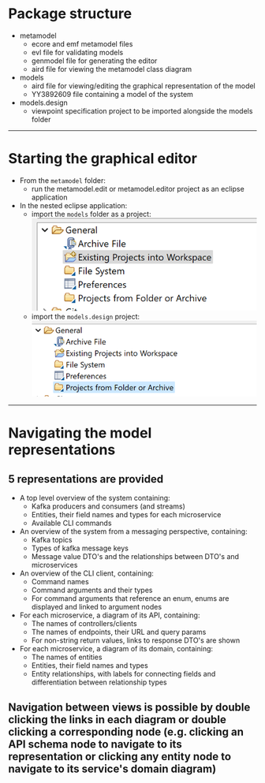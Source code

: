 # Package structure

* metamodel
  * ecore and emf metamodel files
  * evl file for validating models
  * genmodel file for generating the editor
  * aird file for viewing the metamodel class diagram
* models
  * aird file for viewing/editing the graphical representation of the model
  * YY3892609 file containing a model of the system
* models.design
  * viewpoint specification project to be imported alongside the models folder


---
# Starting the graphical editor
* From the `metamodel` folder:
  * run the metamodel.edit or metamodel.editor project as an eclipse application
* In the nested eclipse application:
  * import the `models` folder as a project: <br/> ![](./screenshots/import-models.png)
  * import the `models.design` project:<br/>![](./screenshots/import-models-design.png)

---
# Navigating the model representations

## 5 representations are provided
* A top level overview of the system containing:
  * Kafka producers and consumers (and streams)
  * Entities, their field names and types for each microservice
  * Available CLI commands
* An overview of the system from a messaging perspective, containing:
  * Kafka topics
  * Types of kafka message keys
  * Message value DTO's and the relationships between DTO's and microservices
* An overview of the CLI client, containing:
  * Command names
  * Command arguments and their types
  * For command arguments that reference an enum, enums are displayed and linked to argument nodes
* For each microservice, a diagram of its API, containing:
  * The names of controllers/clients
  * The names of endpoints, their URL and query params
  * For non-string return values, links to response DTO's are shown
* For each microservice, a diagram of its domain, containing:
  * The names of entities
  * Entities, their field names and types
  * Entity relationships, with labels for connecting fields and differentiation between relationship types

## Navigation between views is possible by double clicking the links in each diagram or double clicking a corresponding node (e.g. clicking an API schema node to navigate to its representation or clicking any entity node to navigate to its service's domain diagram)